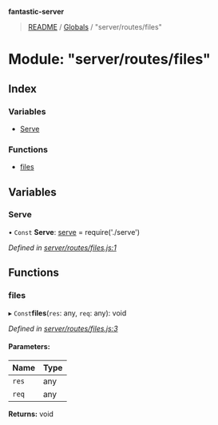 **fantastic-server**

> [README](../README.md) / [Globals](../globals.md) / "server/routes/files"

# Module: "server/routes/files"

## Index

### Variables

* [Serve](_server_routes_files_.md#serve)

### Functions

* [files](_server_routes_files_.md#files)

## Variables

### Serve

• `Const` **Serve**: [serve](_server_routes_serve_.md#serve) = require('./serve')

*Defined in [server/routes/files.js:1](https://github.com/besimorhino/project-fantastic/blob/af5d0de/server/routes/files.js#L1)*

## Functions

### files

▸ `Const`**files**(`res`: any, `req`: any): void

*Defined in [server/routes/files.js:3](https://github.com/besimorhino/project-fantastic/blob/af5d0de/server/routes/files.js#L3)*

#### Parameters:

Name | Type |
------ | ------ |
`res` | any |
`req` | any |

**Returns:** void
